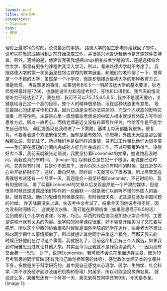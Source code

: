 ```yaml
---
layout: post
title: 在冬至中
categories:
- Diandian
tags:
- 精神, 
---
```

理论上最寒冷的时刻，说说最近的事情。 路德大学的招生部老师给我回了邮件，说可以在雅思成绩得到之前开始录取工作，并很高兴地告诉我他也是开源软件支持者，另外，遗憾的是，他建议我果我想把Linux相关技术学精的话，还是选择综合性大学，那里有更多的课程供我深入学习，所以，看来路德大学就不考虑了。 我跟路德大学的第一次见面是在锦江宾馆的教育展里，和他们的老师聊了一下，觉得是一个不错的大学，虽然是一个小学校，但是却很接近最初大学的那种教育方式，很是欣赏。 再说雅思的事情。如果想考到6.5——明尼苏达大学的基本要求，狄老师觉得最好是7766，也就是说听力和阅读考到7，写作和口语到6。我今天的情况是听力已经达到7了。我在想，我可不可以7.5,7.5,6.5,6.5，我并不是漫天要价，关键是给自己定一个高的目标，整个人的精神很昂扬，活在这种状态更有意思。 现在最担心的还是写作和口语，因为口语是没有办法实测的，而受个人状态的影响又很重；而写作呢，主要是心里一直想着张老师说的中国人根本就没有外国人写作的思维方式，所以一直担心。而杨老师最近又没有布置写作任务，恰恰写作是不能学生自己改的。 词汇方面现在我改进了一下策略，基本上每天都能背很多，重复背，不要看着这个方法既傻又笨，但却是最有效的。你想嘛，外国天天就是那么接触那么说，就记住了，所以我们也是做同样的事情，只不过工作量比他们大很多倍——我们要在很短的时间内完成别人好几年完成的工作，不过只要策略得当，没得好大个事。我前天就跟张老师说，我要坚持看Economist的文章，她说怕我没时间，而我说真的有时间。 !\[Image 1\]\[\] 以前我总是在犯一个错误，老说自己没时间，其实你有时间，只是你不愿意干。当你向别人说你有时间的时候，就已近在内心中开始挤时间了，这样，很自然地，同样的一天就可以干很多事。所以尽管现在离雅思考试还有一个月零一天，我还是会一直坚持看Economist，不花时间的，我有的是时间。 看了两篇Economist的文章以后发现虽然是一个严肃的媒体，但是很多时候还是透露出他们写作的一些幽默——就是我们以前听不懂的外国人的幽默，很有意思。他们的思维有时候很深刻，有时候很天真，尤其是在涉及中国问题的时候。 昨天陆毅没来上课，失去考中文考试了，结果今天问他说考得不好，因为没有时间练习。 这就是流水账。 我可能在寒假结束（如果雅思高于6.5的话）会到成都几个小学去讲课，哎呀，巧合。华西的绿色协会和那些小学合作的，主要是讲和环保有关系的内容。医学院的同学课程很重，好不容易开始实习了又忙着写病历，所以这个华西的协会很多时候就是海外学院的同学在运作，协会老大不想让Rick同学把什么事情都做了，所以就想让其他同学来拿这个机会，而那天我去的时候正好他们在讨论这个事情，我就报名了，目前这个机会有三个人候选，如果我到时候雅思没过就让其他人来。其实至今为止我就不是绿色协会的人——因为没有交会费——5元。 对了，说道Economist，我可能不会总在里面选择文章，因为19号考雅思的同学反映(还有我自己做剑桥雅思的体会)，感觉政治类经济类的文章并不多，多数是关于科学研究的，其中我自己感觉以心理学、医学、生物学、社会科学（并不涉及经济而涉及组织机构和管理）的居多，所以可能会换换网站看。 就说这么多，离雅思还有一个月零一天，离见到荷笠同学还有9天，今天是冬至。 \[Image 1\]: